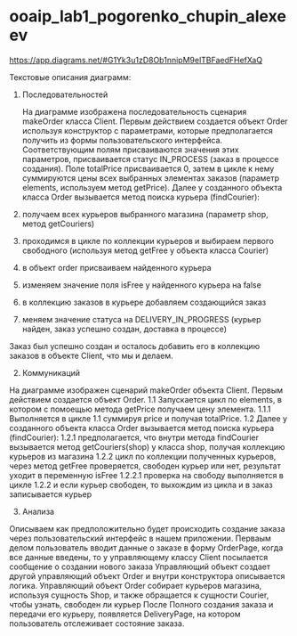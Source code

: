 # ooaip_lab1_pogorenko_chupin_alexeev

https://app.diagrams.net/#G1Yk3u1zD8Ob1nnipM9elTBFaedFHefXaQ

Текстовые описания диаграмм: 

1) Последовательностей

   На диаграмме изображена последовательность сценария makeOrder класса Client. 
Первым действием создается объект Order используя конструктор с параметрами, которые предполагается получить из формы пользовательского интерфейса. Соответствующим полям присваиваются значения этих параметров, присваивается статус IN_PROCESS (заказ в процессе создания).
Поле totalPrice присваивается 0, затем в цикле к нему суммируются цены всех выбранных элементах заказов (параметр elements, используем метод getPrice).
Далее у созданного объекта класса Order вызывается метод поиска курьера (findCourier):
1) получаем всех курьеров выбранного магазина (параметр shop, метод getCouriers)
2) проходимся в цикле по коллекции курьеров и выбираем первого свободного (используя метод getFree у объекта класса Courier)
3) в объект order присваиваем найденного курьера
4) изменяем значение поля isFree у найденного курьера на false
5) в коллекцию заказов в курьере добавляем создающийся заказ
6) меняем значение статуса на DELIVERY_IN_PROGRESS (курьер найден, заказ успешно создан, доставка в процессе) 

Заказ был успешно создан и осталось добавить его в коллекцию заказов в объекте Client, что мы и делаем. 

2) Коммуникаций

На диаграмме изображен сценарий makeOrder объекта Client.
Первым действием создается объект Order.
1.1 Запускается цикл по elements, в котором с помоещью метода getPrice получаем цену элемента. 
1.1.1 Выполняется в цикле 1.1 суммируя price  и получая totalPrice.
1.2 Далее у созданного объекта класса Order вызывается метод поиска курьера (findCourier):
1.2.1 предполагается, что внутри метода findCourier вызывается метод getCouriers(shop) у класса shop, получая коллекцию курьеров из магазина
1.2.2 цикл по коллекции полученных курьеров, через метод getFree проверяется, свободен курьер или нет, результат уходит в переменную isFree
1.2.2.1 проверка на свободу выполняется в цикле 1.2.2 и если курьер свободен, то выхождим из цикла и в заказ записывается курьер

3) Анализа

Описываем как предположительно будет происходить создание заказа через пользовательский интерфейс в нашем приложении.
   Перваым делом пользователь вводит данные о заказе в форму OrderPage, когда все данные введены, то у управляющему классу Client посылается сообщение о создании нового заказа
   Управляющий объект создает другой управляющий объект Order и внутри конструктора описывается логика.
   Управляющий объект Order собирает курьеров магазина, используя сущность Shop, и также обращается к сущности Courier, чтобы узнать, свободен ли курьер
   После Полного создания заказа и передачи его курьеру, появляется DeliveryPage, на котором пользователь отслеживает состояние заказа.
